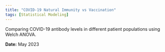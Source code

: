 ```yaml
---
title: "COVID-19 Natural Immunity vs Vaccination"
tags: [Statistical Modeling]
---
```


Comparing COVID-19 antibody levels in different patient populations using Welch ANOVA.

<span style="font-weight:bold;">Date:</span> May 2023